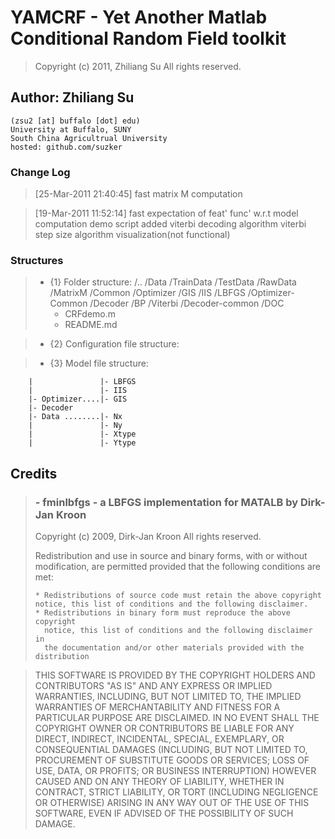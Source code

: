 # YAMCRF - Yet Another Matlab Conditional Random Field toolkit

> Copyright (c) 2011, Zhiliang Su
> All rights reserved.

## Author: Zhiliang Su
	(zsu2 [at] buffalo [dot] edu)
	University at Buffalo, SUNY
	South China Agricultrual University
	hosted: github.com/suzker

### Change Log
> [25-Mar-2011 21:40:45]
> fast matrix M computation

> [19-Mar-2011 11:52:14]
> fast expectation of feat' func' w.r.t model computation
> demo script added
> viterbi decoding algorithm
> viterbi step size algorithm
> visualization(not functional)

### Structures
> * {1} Folder structure:
> /..
> 	/Data
> 		/TrainData
> 		/TestData
> 		/RawData
>       /MatrixM
> 	/Common
> 	/Optimizer
> 		/GIS
> 		/IIS
> 		/LBFGS
>	/Optimizer-Common
>	/Decoder
>	/BP
>	/Viterbi
>	/Decoder-common
>	/DOC
>	- CRFdemo.m
>	- README.md

> * {2} Configuration file structure:

> * {3} Model file structure:

		|               |- LBFGS
		|               |- IIS
		|- Optimizer....|- GIS
		|- Decoder
		|- Data ........|- Nx
		|               |- Ny
		|               |- Xtype
		|               |- Ytype

## Credits
> ### - fminlbfgs - a LBFGS implementation for MATALB by Dirk-Jan Kroon
> 
> Copyright (c) 2009, Dirk-Jan Kroon
> All rights reserved.
> 
> Redistribution and use in source and binary forms, with or without 
> modification, are permitted provided that the following conditions are 
> met:
>
>     * Redistributions of source code must retain the above copyright 
>     notice, this list of conditions and the following disclaimer.
>     * Redistributions in binary form must reproduce the above copyright 
>       notice, this list of conditions and the following disclaimer in 
>       the documentation and/or other materials provided with the distribution
      
> THIS SOFTWARE IS PROVIDED BY THE COPYRIGHT HOLDERS AND CONTRIBUTORS "AS IS" 
> AND ANY EXPRESS OR IMPLIED WARRANTIES, INCLUDING, BUT NOT LIMITED TO, THE 
> IMPLIED WARRANTIES OF MERCHANTABILITY AND FITNESS FOR A PARTICULAR PURPOSE 
> ARE DISCLAIMED. IN NO EVENT SHALL THE COPYRIGHT OWNER OR CONTRIBUTORS BE 
> LIABLE FOR ANY DIRECT, INDIRECT, INCIDENTAL, SPECIAL, EXEMPLARY, OR 
> CONSEQUENTIAL DAMAGES (INCLUDING, BUT NOT LIMITED TO, PROCUREMENT OF 
> SUBSTITUTE GOODS OR SERVICES; LOSS OF USE, DATA, OR PROFITS; OR BUSINESS 
> INTERRUPTION) HOWEVER CAUSED AND ON ANY THEORY OF LIABILITY, WHETHER IN 
> CONTRACT, STRICT LIABILITY, OR TORT (INCLUDING NEGLIGENCE OR OTHERWISE) 
> ARISING IN ANY WAY OUT OF THE USE OF THIS SOFTWARE, EVEN IF ADVISED OF THE 
> POSSIBILITY OF SUCH DAMAGE.
